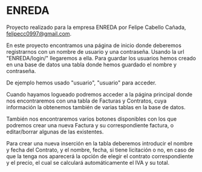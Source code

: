 # ENREDA
Proyecto realizado para la empresa ENREDA por Felipe Cabello Cañada,
felipecc0997@gmail.com.

En este proyecto encontramos una página de inicio donde deberemos registrarnos
con un nombre de usuario y una contraseña.
Usando la url "ENREDA/login/" llegaremos a ella. Para guardar los usuarios
hemos creado en una base de datos una tabla donde hemos guardado el nombre
y contraseña.

De ejemplo hemos usado "usuario", "usuario" para acceder.

Cuando hayamos logueado podremos acceder a la página principal donde nos
encontraremos con una tabla de Facturas y Contratos, cuya información la
obtenemos también de varias tablas en la base de datos.

También nos encontraremos varios botones disponibles con los que podremos
crear una nueva Factura y su correspondiente factura, o editar/borrar algunas
de las existentes.

Para crear una nueva inserción en la tabla deberemos introducir
el nombre y fecha del Contrato, y el nombre, fecha, si tiene licitación o no,
en caso de que la tenga nos aparecerá la opción de elegir el contrato
correspondiente y el precio, el cual se calculará automáticamente el IVA y su
total.
